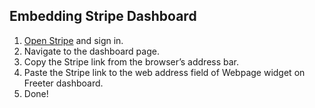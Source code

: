 ## Embedding Stripe Dashboard

1. <a href="{{ curItem.homeUrl|e }}" rel="nofollow" target="_blank">Open Stripe</a> and sign in.
2. Navigate to the dashboard page.
3. Copy the Stripe link from the browser’s address bar.
4. Paste the Stripe link to the web address field of Webpage widget on Freeter dashboard.
5. Done!
